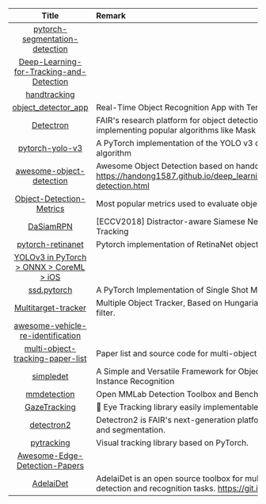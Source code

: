 | Title | Remark |
| :----: | :---- |
|[pytorch-segmentation-detection](https://github.com/warmspringwinds/pytorch-segmentation-detection)|
|[Deep-Learning-for-Tracking-and-Detection](https://github.com/abhineet123/Deep-Learning-for-Tracking-and-Detection)|
|[handtracking](https://github.com/victordibia/handtracking)|
|[object_detector_app](https://github.com/datitran/object_detector_app)|Real-Time Object Recognition App with Tensorflow and OpenCV|
|[Detectron](https://github.com/facebookresearch/Detectron)|FAIR's research platform for object detection research, implementing popular algorithms like Mask R-CNN and RetinaNet.|
|[pytorch-yolo-v3](https://github.com/ayooshkathuria/pytorch-yolo-v3)|A PyTorch implementation of the YOLO v3 object detection algorithm|
|[awesome-object-detection](https://github.com/amusi/awesome-object-detection)|Awesome Object Detection based on handong1587 github: https://handong1587.github.io/deep_learning/2015/10/09/object-detection.html|
|[Object-Detection-Metrics](https://github.com/rafaelpadilla/Object-Detection-Metrics)|Most popular metrics used to evaluate object detection algorithms.|
|[DaSiamRPN](https://github.com/foolwood/DaSiamRPN)|[ECCV2018] Distractor-aware Siamese Networks for Visual Object Tracking|
|[pytorch-retinanet](https://github.com/yhenon/pytorch-retinanet)|Pytorch implementation of RetinaNet object detection.|
|[YOLOv3 in PyTorch > ONNX > CoreML > iOS ](https://github.com/ultralytics/yolov3)|
|[ssd.pytorch](https://github.com/amdegroot/ssd.pytorch)|A PyTorch Implementation of Single Shot MultiBox Detector|
|[Multitarget-tracker](https://github.com/Smorodov/Multitarget-tracker)|Multiple Object Tracker, Based on Hungarian algorithm + Kalman filter.|
|[awesome-vehicle-re-identification](https://github.com/knwng/awesome-vehicle-re-identification)|
|[multi-object-tracking-paper-list](https://github.com/SpyderXu/multi-object-tracking-paper-list)|Paper list and source code for multi-object-tracking|
|[simpledet](https://github.com/TuSimple/simpledet)|A Simple and Versatile Framework for Object Detection and Instance Recognition|
|[mmdetection](https://github.com/open-mmlab/mmdetection)|Open MMLab Detection Toolbox and Benchmark|
|[GazeTracking](https://github.com/antoinelame/GazeTracking)|👀 Eye Tracking library easily implementable to your projects|
|[detectron2](https://github.com/facebookresearch/detectron2)|Detectron2 is FAIR's next-generation platform for object detection and segmentation.|
|[pytracking](https://github.com/visionml/pytracking)|Visual tracking library based on PyTorch.|
|[Awesome-Edge-Detection-Papers](https://github.com/MarkMoHR/Awesome-Edge-Detection-Papers)|
|[AdelaiDet](https://github.com/aim-uofa/AdelaiDet)|AdelaiDet is an open source toolbox for multiple instance-level detection and recognition tasks. https://git.io/AdelaiDet|